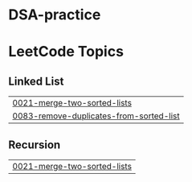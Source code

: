 # DSA-practice
<!---LeetCode Topics Start-->
# LeetCode Topics
## Linked List
|  |
| ------- |
| [0021-merge-two-sorted-lists](https://github.com/ShreyaSaha080403/DSA-practice/tree/master/0021-merge-two-sorted-lists) |
| [0083-remove-duplicates-from-sorted-list](https://github.com/ShreyaSaha080403/DSA-practice/tree/master/0083-remove-duplicates-from-sorted-list) |
## Recursion
|  |
| ------- |
| [0021-merge-two-sorted-lists](https://github.com/ShreyaSaha080403/DSA-practice/tree/master/0021-merge-two-sorted-lists) |
<!---LeetCode Topics End-->